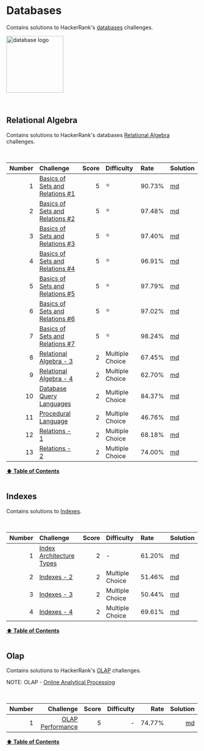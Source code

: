 
# Databases
Contains solutions to HackerRank's [databases](https://www.hackerrank.com/domains/databases) challenges.

<img 
src = "https://www.clipartkey.com/mpngs/m/32-325537_cloud-database.png"
alt = "database logo"
max-width = 100%
height = 150>

<br/>

## Relational Algebra
Contains solutions to HackerRank's databases [Relational Algebra](https://www.hackerrank.com/domains/databases?filters%5Bsubdomains%5D%5B%5D=relational-algebra) challenges.

<br/>

Number   |   Challenge                                                                                                                  |   Score   |   Difficulty        |   Rate     |   Solution                                                                                                                           
--:      |   :--                                                                                                                        |   --:     |   :--               |   :--      |   :--                                                                                                                                
1        |   [Basics of Sets and Relations #1](https://www.hackerrank.com/challenges/basics-of-sets-and-relational-algebra-1)           |   5       |   :star:            |   90.73%   |   [md](https://github.com/jaimiles23/HackerRank_Solutions/blob/master/databases/1_relational_algebra/01_basicsofsetsandrelations1.md)
2        |   [Basics of Sets and Relations #2](https://www.hackerrank.com/challenges/basics-of-sets-and-relational-algebra-2)           |   5       |   :star:            |   97.48%   |   [md](https://github.com/jaimiles23/HackerRank_Solutions/blob/master/databases/1_relational_algebra/02_basicsofsetsandrelations2.md)
3        |   [Basics of Sets and Relations #3](https://www.hackerrank.com/challenges/basics-of-sets-and-relational-algebra-3/problem)   |   5       |   :star:            |   97.40%   |   [md](https://github.com/jaimiles23/HackerRank_Solutions/blob/master/databases/1_relational_algebra/03_basicsofsetsandrelations3.md)
4        |   [Basics of Sets and Relations #4](https://www.hackerrank.com/challenges/basics-of-sets-and-relational-algebra-4/problem)   |   5       |   :star:            |   96.91%   |   [md](https://github.com/jaimiles23/HackerRank_Solutions/blob/master/databases/1_relational_algebra/04_basicsofsetsandrelations4.md)
5        |   [Basics of Sets and Relations #5](https://www.hackerrank.com/challenges/basics-of-sets-and-relational-algebra-5/problem)   |   5       |   :star:            |   97.79%   |   [md](https://github.com/jaimiles23/HackerRank_Solutions/blob/master/databases/1_relational_algebra/05_basicsofsetsandrelations5.md)
6        |   [Basics of Sets and Relations #6](https://www.hackerrank.com/challenges/basics-of-sets-and-relational-algebra-6/problem)   |   5       |   :star:            |   97.02%   |   [md](https://github.com/jaimiles23/HackerRank_Solutions/blob/master/databases/1_relational_algebra/06_basicsofsetsandrelations6.md)
7        |   [Basics of Sets and Relations #7](https://www.hackerrank.com/challenges/basics-of-sets-and-relational-algebra-7/problem)   |   5       |   :star:            |   98.24%   |   [md](https://github.com/jaimiles23/HackerRank_Solutions/blob/master/databases/1_relational_algebra/07_basicsofsetsandrelations7.md)
8        |   [Relational Algebra - 3](https://www.hackerrank.com/challenges/relational-algebra-3)                                       |   2       |   Multiple Choice   |   67.45%   |   [md](https://github.com/jaimiles23/HackerRank_Solutions/blob/master/databases/1_relational_algebra/08_relationalalgebra-3.md)      
9        |   [Relational Algebra - 4](https://www.hackerrank.com/challenges/relational-algebra-4)                                       |   2       |   Multiple Choice   |   62.70%   |   [md](https://github.com/jaimiles23/HackerRank_Solutions/blob/master/databases/1_relational_algebra/09_relationalalgebra-4.md)      
10       |   [Database Query Languages](https://www.hackerrank.com/challenges/database-query-languages)                                 |   2       |   Multiple Choice   |   84.37%   |   [md](https://github.com/jaimiles23/HackerRank_Solutions/blob/master/databases/1_relational_algebra/10_databasequerylanguages.md)   
11       |   [Procedural Language](https://www.hackerrank.com/challenges/procedural-language)                                           |   2       |   Multiple Choice   |   46.76%   |   [md](https://github.com/jaimiles23/HackerRank_Solutions/blob/master/databases/1_relational_algebra/11_procedurallanguage.md)       
12       |   [Relations - 1](https://www.hackerrank.com/challenges/relations-1)                                                         |   2       |   Multiple Choice   |   68.18%   |   [md](https://github.com/jaimiles23/HackerRank_Solutions/blob/master/databases/1_relational_algebra/12_relations-1.md)              
13       |   [Relations - 2](https://www.hackerrank.com/challenges/relations-2/problem)                                                 |   2       |   Multiple Choice   |   74.00%   |   [md](https://github.com/jaimiles23/HackerRank_Solutions/blob/master/databases/1_relational_algebra/13_relations-2.md)              



<b><a href="#hackerrank">:arrow_up: Table of Contents</a></b>
<br/>
<br/>




## Indexes
Contains solutions to [Indexes](https://www.hackerrank.com/domains/databases?filters%5Bsubdomains%5D%5B%5D=indexes).

<br/>

Number   |   Challenge                                                                     |   Score   |   Difficulty        |   Rate     |   Solution                                                                                                            
--:      |   :--                                                                           |   --:     |   :--               |   :--      |   :--                                                                                                                 
1        |   [Index Architecture Types](https://www.hackerrank.com/challenges/indexes-1)   |   2       |   -                 |   61.20%   |   [md](https://github.com/jaimiles23/HackerRank_Solutions/blob/master/databases/2_indexes/1_indexarchitecturetypes.md)
2        |   [Indexes - 2](https://www.hackerrank.com/challenges/indexes-2)                |   2       |   Multiple Choice   |   51.46%   |   [md](https://github.com/jaimiles23/HackerRank_Solutions/blob/master/databases/2_indexes/2_indexes-2.md)             
3        |   [Indexes - 3](https://www.hackerrank.com/challenges/indexes-3/problem)        |   2       |   Multiple Choice   |   50.44%   |   [md](https://github.com/jaimiles23/HackerRank_Solutions/blob/master/databases/2_indexes/3_indexes-3.md)             
4        |   [Indexes - 4](https://www.hackerrank.com/challenges/indexes-4/problem)        |   2       |   Multiple Choice   |   69.61%   |   [md](https://github.com/jaimiles23/HackerRank_Solutions/blob/master/databases/2_indexes/4_indexes-4.md)             



<b><a href="#hackerrank">:arrow_up: Table of Contents</a></b>
<br/>
<br/>




## Olap
Contains solutions to HackerRank's [OLAP](https://www.hackerrank.com/domains/databases?filters%5Bsubdomains%5D%5B%5D=olap) challenges.

NOTE: OLAP - [Online Analytical Processing](https://en.wikipedia.org/wiki/Online_analytical_processing)

<br/>

Number   |   Challenge                                                                            |   Score   |   Difficulty   |   Rate     |   Solution                                                                                                  
--:      |   --:                                                                                  |   --:     |   --:          |   --:      |   --:                                                                                                       
1        |   [OLAP Performance](https://www.hackerrank.com/challenges/olap-performance/problem)   |   5       |   -            |   74.77%   |   [md](https://github.com/jaimiles23/HackerRank_Solutions/blob/master/databases/3_olap/1_olapperformance.md)



<b><a href="#hackerrank">:arrow_up: Table of Contents</a></b>
<br/>
<br/>


